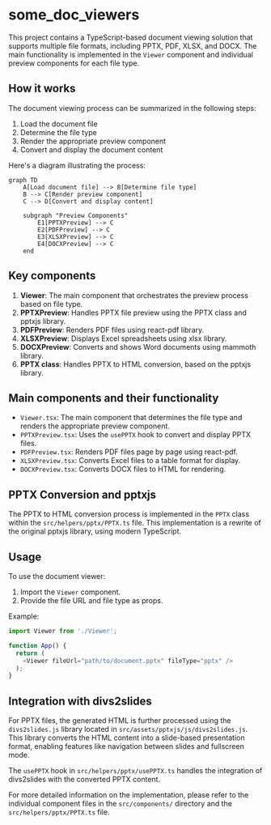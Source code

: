 # some_doc_viewers

This project contains a TypeScript-based document viewing solution that supports multiple file formats, including PPTX, PDF, XLSX, and DOCX. The main functionality is implemented in the `Viewer` component and individual preview components for each file type.

## How it works

The document viewing process can be summarized in the following steps:

1. Load the document file
2. Determine the file type
3. Render the appropriate preview component
4. Convert and display the document content

Here's a diagram illustrating the process:

```mermaid
graph TD
    A[Load document file] --> B[Determine file type]
    B --> C[Render preview component]
    C --> D[Convert and display content]
    
    subgraph "Preview Components"
        E1[PPTXPreview] --> C
        E2[PDFPreview] --> C
        E3[XLSXPreview] --> C
        E4[DOCXPreview] --> C
    end
```

## Key components

1. **Viewer**: The main component that orchestrates the preview process based on file type.
2. **PPTXPreview**: Handles PPTX file preview using the PPTX class and pptxjs library.
3. **PDFPreview**: Renders PDF files using react-pdf library.
4. **XLSXPreview**: Displays Excel spreadsheets using xlsx library.
5. **DOCXPreview**: Converts and shows Word documents using mammoth library.
6. **PPTX class**: Handles PPTX to HTML conversion, based on the pptxjs library.

## Main components and their functionality

- `Viewer.tsx`: The main component that determines the file type and renders the appropriate preview component.
- `PPTXPreview.tsx`: Uses the `usePPTX` hook to convert and display PPTX files.
- `PDFPreview.tsx`: Renders PDF files page by page using react-pdf.
- `XLSXPreview.tsx`: Converts Excel files to a table format for display.
- `DOCXPreview.tsx`: Converts DOCX files to HTML for rendering.

## PPTX Conversion and pptxjs

The PPTX to HTML conversion process is implemented in the `PPTX` class within the `src/helpers/pptx/PPTX.ts` file. This implementation is a rewrite of the original pptxjs library, using modern TypeScript.

## Usage

To use the document viewer:

1. Import the `Viewer` component.
2. Provide the file URL and file type as props.

Example:

```typescript
import Viewer from './Viewer';

function App() {
  return (
    <Viewer fileUrl="path/to/document.pptx" fileType="pptx" />
  );
}
```

## Integration with divs2slides

For PPTX files, the generated HTML is further processed using the `divs2slides.js` library located in `src/assets/pptxjs/js/divs2slides.js`. This library converts the HTML content into a slide-based presentation format, enabling features like navigation between slides and fullscreen mode.

The `usePPTX` hook in `src/helpers/pptx/usePPTX.ts` handles the integration of divs2slides with the converted PPTX content.

For more detailed information on the implementation, please refer to the individual component files in the `src/components/` directory and the `src/helpers/pptx/PPTX.ts` file.
